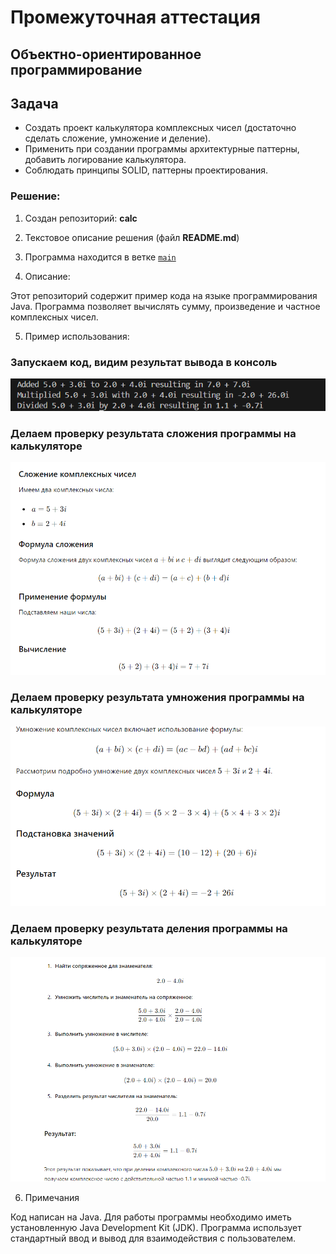 # Промежуточная аттестация
## Объектно-ориентированное программирование


## Задача
- Создать проект калькулятора комплексных чисел (достаточно сделать сложение, умножение и деление).
- Применить при создании программы архитектурные паттерны, добавить логирование калькулятора.
- Соблюдать принципы SOLID, паттерны проектирования.

### Решение:

1. Создан репозиторий: **calc**

2. Текстовое описание решения (файл **README.md**)

3. Программа находится в ветке [`main`](https://github.com/Kutlubaeva6/calc/blob/main/Main.java "Открыть решение")

4. Описание:

Этот репозиторий содержит пример кода на языке программирования Java. Программа позволяет вычислять сумму, произведение и частное комплексных чисел.

5. Пример использования:


### Запускаем код, видим результат вывода в консоль

![ответ](результатпроги.png)




### Делаем проверку результата сложения программы на калькуляторе
![сложение](сложение.png)




### Делаем проверку результата умножения программы на калькуляторе
![умножение](умножение.png)




### Делаем проверку результата деления программы на калькуляторе
![деление](деление.png)


6. Примечания

Код написан на Java.
Для работы программы необходимо иметь установленную Java Development Kit (JDK).
Программа использует стандартный ввод и вывод для взаимодействия с пользователем.
